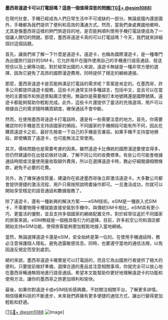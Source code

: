 **墨西哥遠遊卡可以打電話嗎？這是一個值得深思的問題[[TG💪+ @esim1088](https://t.me/s/esim1088)]**

在現代社會，手機已經成為人們日常生活中不可或缺的一部分。無論是國內還是國外，手機都為我們提供了便利和高效的溝通方式。然而，當我們身處異國他鄉時，尤其是像墨西哥這樣的熱門旅遊目的地，是否能夠順利使用手機打電話便成為了一個讓人關切的問題。那麼，墨西哥遠遊卡真的可以打電話嗎？今天，我們就來詳細探討這個話題。

首先，讓我們來了解一下什麼是遠遊卡。遠遊卡，也稱為國際漫遊卡，是一種專門為出國旅行設計的SIM卡。它允許用戶在國外使用自己的手機進行語音通話、發送短信以及上網等功能。對於經常出國的人來說，遠遊卡無疑是一種非常方便的選擇，因為它避免了高昂的國際漫遊費用，同時提供了穩定的網絡連接。

那麼，墨西哥遠遊卡是否能夠滿足打電話的需求呢？答案是肯定的。在墨西哥，許多公司都提供遠遊卡服務，這些卡片通常支持多種語言，包括中文，並且可以在當地的主要城市和旅遊景點廣泛使用。無論你是需要撥打本地號碼還是國際號碼，遠遊卡都能夠幫助你輕鬆完成。此外，這些卡片還提供了靈活的充值選項，用戶可以根據自己的需求隨時購買額度，確保通話不會中斷。

然而，在使用墨西哥遠遊卡打電話時，還是有一些需要注意的地方。首先，你需要確認你的手機是否支持該國家的頻段。不同國家的手機頻段可能有所不同，因此在購買遠遊卡之前，最好先檢查一下自己的手機是否兼容。如果手機不支持當地頻段，即使購買了遠遊卡，也可能無法正常使用。

其次，價格問題也是需要考慮的因素。雖然遠遊卡比傳統的國際漫遊要便宜得多，但仍然建議你在出發前做好功課，了解不同公司的收費標準。有些公司可能會根據通話時間或流量使用量收取額外費用，所以在選擇遠遊卡時，務必仔細閱讀相關條款，避免不必要的花費。

另外，為了確保通信質量，建議你在抵達墨西哥後立即激活遠遊卡。大多數公司都會提供便捷的激活流程，用戶只需按照說明書操作即可。一旦激活成功，你就可以開始享受穩定的語音通話和數據服務了。

除了遠遊卡，還有一種新興的解決方案——eSIM技術。eSIM是一種嵌入式SIM卡，不需要物理卡槽就能直接安裝到手機中。與傳統SIM卡相比，eSIM具有更小巧、更靈活的優勢，並且支持多個國家的網絡配置文件。對於經常往返於不同國家的旅客來說，eSIM無疑是一個極具吸引力的選擇。目前，許多航空公司和酒店都開始支持eSIM功能，使得旅客能夠更加輕鬆地接入當地網絡。

當然，無論選擇遠遊卡還是eSIM，安全始終是第一位的。在使用手機通話時，務必注意保護個人隱私，避免透露敏感信息。同時，也要遵守當地的通信法規，以免因違反規定而受到處罰。

總的來說，墨西哥遠遊卡確實是可以打電話的，而且它為出國旅行者提供了極大的便利。只要提前做好準備，選擇合適的產品並注意相關事項，你就完全可以放心地在墨西哥暢通無阻地進行語音通話。希望本文能幫助你更好地理解遠遊卡的功能和使用方法，讓你的墨西哥之旅更加順利和愉快。

最後，如果你對遠遊卡或eSIM技術感興趣，不妨關注相關平台，了解更多詳情。相信隨著科技的不斷進步，未來我們將擁有更多便捷的通信方式，讓出行變得更加輕鬆和舒適。

[[TG💪+ @esim1088](https://t.me/s/esim1088) ![Image](https://i.postimg.cc/4NQfJmqS/Snipaste-2025-05-13-00-14-12.png)]